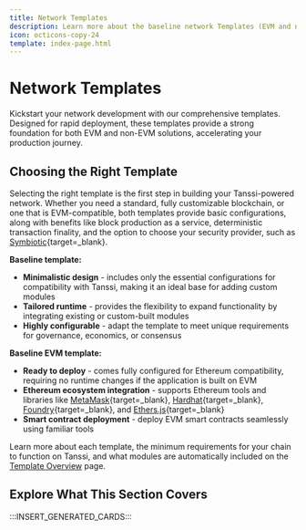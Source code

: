 ```yaml
---
title: Network Templates
description: Learn more about the baseline network Templates (EVM and non-EVM) that support Tanssi out of the box to help you kickstart your network development.
icon: octicons-copy-24
template: index-page.html
---
```


# Network Templates 

Kickstart your network development with our comprehensive templates. Designed for rapid deployment, these templates provide a strong foundation for both EVM and non-EVM solutions, accelerating your production journey.

## Choosing the Right Template

Selecting the right template is the first step in building your Tanssi-powered network. Whether you need a standard, fully customizable blockchain, or one that is EVM-compatible, both templates provide basic configurations, along with benefits like block production as a service, deterministic transaction finality, and the option to choose your security provider, such as [Symbiotic](https://symbiotic.fi/){target=\_blank}.

**Baseline template:**

- **Minimalistic design** - includes only the essential configurations for compatibility with Tanssi, making it an ideal base for adding custom modules
- **Tailored runtime** - provides the flexibility to expand functionality by integrating existing or custom-built modules
- **Highly configurable** - adapt the template to meet unique requirements for governance, economics, or consensus

**Baseline EVM template:**

- **Ready to deploy** - comes fully configured for Ethereum compatibility, requiring no runtime changes if the application is built on EVM
- **Ethereum ecosystem integration** - supports Ethereum tools and libraries like [MetaMask](https://metamask.io){target=\_blank}, [Hardhat](https://hardhat.org/){target=\_blank}, [Foundry](https://book.getfoundry.sh/){target=\_blank}, and [Ethers.js](https://docs.ethers.org/){target=\_blank}
- **Smart contract deployment** - deploy EVM smart contracts seamlessly using familiar tools

Learn more about each template, the minimum requirements for your chain to function on Tanssi, and  what modules are automatically included on the [Template Overview](/builders/build/templates/overview/) page.

## Explore What This Section Covers

:::INSERT_GENERATED_CARDS:::
